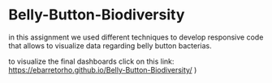 # Belly-Button-Biodiversity


in this assignment we used different techniques to develop responsive code that allows to visualize data regarding belly button bacterias.

to visualize the final dashboards click on this link:  https://ebarretorho.github.io/Belly-Button-Biodiversity/ )